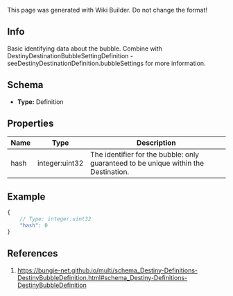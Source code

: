 <span class="wiki-builder">This page was generated with Wiki Builder. Do not change the format!</span>

## Info
Basic identifying data about the bubble.  Combine with DestinyDestinationBubbleSettingDefinition - seeDestinyDestinationDefinition.bubbleSettings for more information.

## Schema
* **Type:** Definition

## Properties
Name | Type | Description
---- | ---- | -----------
hash | integer:uint32 | The identifier for the bubble: only guaranteed to be unique within the Destination.

## Example
```javascript
{
    // Type: integer:uint32
    "hash": 0
}

```

## References
1. https://bungie-net.github.io/multi/schema_Destiny-Definitions-DestinyBubbleDefinition.html#schema_Destiny-Definitions-DestinyBubbleDefinition
